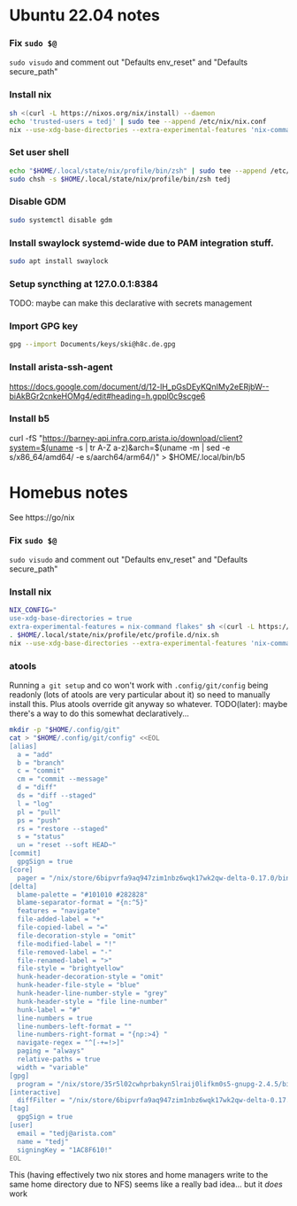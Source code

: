 
# Ubuntu 22.04 notes

### Fix `sudo $@`
`sudo visudo` and comment out "Defaults env_reset" and "Defaults secure_path"

### Install nix
```sh
sh <(curl -L https://nixos.org/nix/install) --daemon
echo 'trusted-users = tedj' | sudo tee --append /etc/nix/nix.conf
nix --use-xdg-base-directories --extra-experimental-features 'nix-command flakes' develop github:tedski999/dots --command home-manager switch --flake github:tedski999/dots#work
```

### Set user shell
```sh
echo "$HOME/.local/state/nix/profile/bin/zsh" | sudo tee --append /etc/shells
sudo chsh -s $HOME/.local/state/nix/profile/bin/zsh tedj
```

### Disable GDM
```sh
sudo systemctl disable gdm
```

### Install swaylock systemd-wide due to PAM integration stuff.
```sh
sudo apt install swaylock
```

### Setup syncthing at 127.0.0.1:8384
TODO: maybe can make this declarative with secrets management

### Import GPG key
```sh
gpg --import Documents/keys/ski@h8c.de.gpg
```

### Install arista-ssh-agent
https://docs.google.com/document/d/12-lH_pGsDEyKQnIMy2eERjbW--biAkBGr2cnkeHOMg4/edit#heading=h.gppl0c9scge6

### Install b5
curl -fS "https://barney-api.infra.corp.arista.io/download/client?system=$(uname -s | tr A-Z a-z)&arch=$(uname -m | sed -e s/x86_64/amd64/ -e s/aarch64/arm64/)" > $HOME/.local/bin/b5




# Homebus notes

See https://go/nix

### Fix `sudo $@`
`sudo visudo` and comment out "Defaults env_reset" and "Defaults secure_path"

### Install nix
```sh
NIX_CONFIG="
use-xdg-base-directories = true
extra-experimental-features = nix-command flakes" sh <(curl -L https://nixos.org/nix/install) --no-daemon
. $HOME/.local/state/nix/profile/etc/profile.d/nix.sh
nix --use-xdg-base-directories --extra-experimental-features 'nix-command flakes' develop github:tedski999/dots --command home-manager switch --flake github:tedski999/dots#bus
```

### atools
Running `a git setup` and co won't work with `.config/git/config` being readonly (lots of atools are very particular about it) so need to manually install this. Plus atools override git anyway so whatever. TODO(later): maybe there's a way to do this somewhat declaratively...
```sh
mkdir -p "$HOME/.config/git"
cat > "$HOME/.config/git/config" <<EOL
[alias]
  a = "add"
  b = "branch"
  c = "commit"
  cm = "commit --message"
  d = "diff"
  ds = "diff --staged"
  l = "log"
  pl = "pull"
  ps = "push"
  rs = "restore --staged"
  s = "status"
  un = "reset --soft HEAD~"
[commit]
  gpgSign = true
[core]
  pager = "/nix/store/6bipvrfa9aq947zim1nbz6wqk17wk2qw-delta-0.17.0/bin/delta"
[delta]
  blame-palette = "#101010 #282828"
  blame-separator-format = "{n:^5}"
  features = "navigate"
  file-added-label = "+"
  file-copied-label = "="
  file-decoration-style = "omit"
  file-modified-label = "!"
  file-removed-label = "-"
  file-renamed-label = ">"
  file-style = "brightyellow"
  hunk-header-decoration-style = "omit"
  hunk-header-file-style = "blue"
  hunk-header-line-number-style = "grey"
  hunk-header-style = "file line-number"
  hunk-label = "#"
  line-numbers = true
  line-numbers-left-format = ""
  line-numbers-right-format = "{np:>4} "
  navigate-regex = "^[-+=!>]"
  paging = "always"
  relative-paths = true
  width = "variable"
[gpg]
  program = "/nix/store/35r5l02cwhprbakyn5lraij0lifkm0s5-gnupg-2.4.5/bin/gpg2"
[interactive]
  diffFilter = "/nix/store/6bipvrfa9aq947zim1nbz6wqk17wk2qw-delta-0.17.0/bin/delta --color-only"
[tag]
  gpgSign = true
[user]
  email = "tedj@arista.com"
  name = "tedj"
  signingKey = "1AC8F610!"
EOL
```

This (having effectively two nix stores and home managers write to the same home directory due to NFS) seems like a really bad idea... but it *does* work

